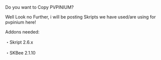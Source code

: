 Do you want to Copy PVPINIUM?

Well Look no Further, i will be posting Skripts we have used/are using for pvpinium here!



Addons needed:

・Skript 2.6.x

・SKBee 2.1.10
